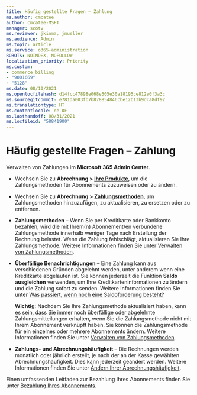 ```yaml
---
title: Häufig gestellte Fragen – Zahlung
ms.author: cmcatee
author: cmcatee-MSFT
manager: scotv
ms.reviewer: jkinma, jmueller
ms.audience: Admin
ms.topic: article
ms.service: o365-administration
ROBOTS: NOINDEX, NOFOLLOW
localization_priority: Priority
ms.custom:
- commerce_billing
- "9001669"
- "5128"
ms.date: 08/10/2021
ms.openlocfilehash: d14fcc47898e068e505e30a18195ce812e0f3a3c
ms.sourcegitcommit: e781da003fb7b878854846cbe12b13b9dca8df92
ms.translationtype: HT
ms.contentlocale: de-DE
ms.lasthandoff: 08/31/2021
ms.locfileid: "58841900"
---
```

# <a name="payment-faq"></a>Häufig gestellte Fragen – Zahlung

Verwalten von Zahlungen im **Microsoft 365 Admin Center**.

- Wechseln Sie zu **Abrechnung > [Ihre Produkte](https://go.microsoft.com/fwlink/p/?linkid=842054)**, um die Zahlungsmethoden für Abonnements zuzuweisen oder zu ändern.
- Wechseln Sie zu **Abrechnung > [Zahlungsmethoden](https://go.microsoft.com/fwlink/p/?linkid=2018806)**, um Zahlungsmethoden hinzuzufügen, zu aktualisieren, zu ersetzen oder zu entfernen.

- **Zahlungsmethoden** – Wenn Sie per Kreditkarte oder Bankkonto bezahlen, wird die mit Ihrem(n) Abonnement/en verbundene Zahlungsmethode innerhalb weniger Tage nach Erstellung der Rechnung belastet. Wenn die Zahlung fehlschlägt, aktualisieren Sie Ihre Zahlungsmethode. Weitere Informationen finden Sie unter [Verwalten von Zahlungsmethoden](https://docs.microsoft.com/microsoft-365/commerce/billing-and-payments/manage-payment-methods).

- **Überfällige Benachrichtigungen** – Eine Zahlung kann aus verschiedenen Gründen abgelehnt werden, unter anderem wenn eine Kreditkarte abgelaufen ist. Sie können jederzeit die Funktion **Saldo ausgleichen** verwenden, um Ihre Kreditkarteninformationen zu ändern und die Zahlung sofort zu senden. Weitere Informationen finden Sie unter [Was passiert, wenn noch eine Saldoforderung besteht?](https://docs.microsoft.com/microsoft-365/commerce/billing-and-payments/pay-for-your-subscription#what-if-i-have-an-outstanding-balance)

    **Wichtig**: Nachdem Sie Ihre Zahlungsmethode aktualisiert haben, kann es sein, dass Sie immer noch überfällige oder abgelehnte Zahlungsmitteilungen erhalten, wenn Sie die Zahlungsmethode nicht mit Ihrem Abonnement verknüpft haben. Sie können die Zahlungsmethode für ein einzelnes oder mehrere Abonnements ändern. Weitere Informationen finden Sie unter [Verwalten von Zahlungsmethoden](https://docs.microsoft.com/microsoft-365/commerce/billing-and-payments/manage-payment-methods).

- **Zahlungs- und Abrechnungshäufigkeit** – Die Rechnungen werden monatlich oder jährlich erstellt, je nach der an der Kasse gewählten Abrechnungshäufigkeit. Dies kann jederzeit geändert werden. Weitere Informationen finden Sie unter [Ändern Ihrer Abrechnungshäufigkeit](https://docs.microsoft.com/microsoft-365/commerce/billing-and-payments/change-payment-frequency).

Einen umfassenden Leitfaden zur Bezahlung Ihres Abonnements finden Sie unter [Bezahlung Ihres Abonnements](https://docs.microsoft.com/microsoft-365/commerce/billing-and-payments/pay-for-your-subscription).
